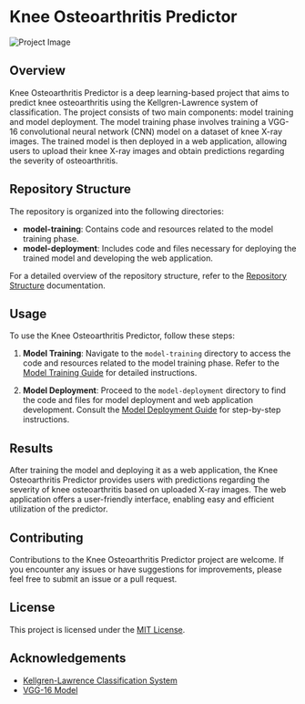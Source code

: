 # Knee Osteoarthritis Predictor

![Project Image](./project-image.png)

## Overview

Knee Osteoarthritis Predictor is a deep learning-based project that aims to predict knee osteoarthritis using the Kellgren-Lawrence system of classification. The project consists of two main components: model training and model deployment. The model training phase involves training a VGG-16 convolutional neural network (CNN) model on a dataset of knee X-ray images. The trained model is then deployed in a web application, allowing users to upload their knee X-ray images and obtain predictions regarding the severity of osteoarthritis.

## Repository Structure

The repository is organized into the following directories:

- **model-training**: Contains code and resources related to the model training phase.
- **model-deployment**: Includes code and files necessary for deploying the trained model and developing the web application.

For a detailed overview of the repository structure, refer to the [Repository Structure](./repository-structure.md) documentation.

## Usage

To use the Knee Osteoarthritis Predictor, follow these steps:

1. **Model Training**: Navigate to the `model-training` directory to access the code and resources related to the model training phase. Refer to the [Model Training Guide](./model-training/README.md) for detailed instructions.

2. **Model Deployment**: Proceed to the `model-deployment` directory to find the code and files for model deployment and web application development. Consult the [Model Deployment Guide](./model-deployment/README.md) for step-by-step instructions.

## Results

After training the model and deploying it as a web application, the Knee Osteoarthritis Predictor provides users with predictions regarding the severity of knee osteoarthritis based on uploaded X-ray images. The web application offers a user-friendly interface, enabling easy and efficient utilization of the predictor.

## Contributing

Contributions to the Knee Osteoarthritis Predictor project are welcome. If you encounter any issues or have suggestions for improvements, please feel free to submit an issue or a pull request.

## License

This project is licensed under the [MIT License](./LICENSE).

## Acknowledgements

- [Kellgren-Lawrence Classification System](https://www.ncbi.nlm.nih.gov/pmc/articles/PMC4715541/)
- [VGG-16 Model](https://arxiv.org/abs/1409.1556)

